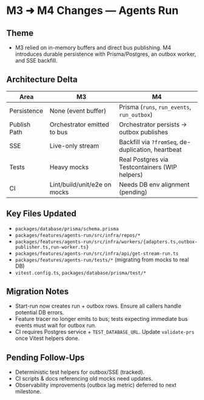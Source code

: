 # M3 ➜ M4 Changes — Agents Run

## Theme
- M3 relied on in-memory buffers and direct bus publishing. M4 introduces durable persistence with Prisma/Postgres, an outbox worker, and SSE backfill.

## Architecture Delta
| Area | M3 | M4 |
| --- | --- | --- |
| Persistence | None (event buffer) | Prisma (`runs`, `run_events`, `run_outbox`) |
| Publish Path | Orchestrator emitted to bus | Orchestrator persists → outbox publishes |
| SSE | Live-only stream | Backfill via `?fromSeq`, de-duplication, heartbeat |
| Tests | Heavy mocks | Real Postgres via Testcontainers (WIP helpers) |
| CI | Lint/build/unit/e2e on mocks | Needs DB env alignment (pending) |

## Key Files Updated
- `packages/database/prisma/schema.prisma`
- `packages/features/agents-run/src/infra/repos/*`
- `packages/features/agents-run/src/infra/workers/{adapters.ts,outbox-publisher.ts,run-worker.ts}`
- `packages/features/agents-run/src/infra/api/get-stream-run.ts`
- `packages/features/agents-run/tests/*` (migrating from mocks to real DB)
- `vitest.config.ts`, `packages/database/prisma/test/*`

## Migration Notes
- Start-run now creates run + outbox rows. Ensure all callers handle potential DB errors.
- Feature tracer no longer emits to bus; tests expecting immediate bus events must wait for outbox run.
- CI requires Postgres service + `TEST_DATABASE_URL`. Update `validate-prs` once Vitest helpers done.

## Pending Follow-Ups
- Deterministic test helpers for outbox/SSE (tracked).
- CI scripts & docs referencing old mocks need updates.
- Observability improvements (outbox lag metric) deferred to next milestone.
